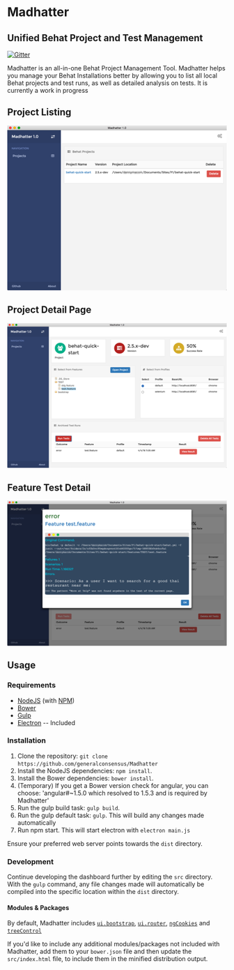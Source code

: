 # Madhatter 
## Unified Behat Project and Test Management
[![Gitter](https://badges.gitter.im/generalconsensus/Madhatter.svg)](https://gitter.im/generalconsensus/Madhatter?utm_source=badge&utm_medium=badge&utm_campaign=pr-badge)

Madhatter is an all-in-one Behat Project Management Tool. Madhatter helps you manage your Behat Installations better by allowing you to list all local Behat projects and test runs, as well as detailed analysis on tests. It is currently a work in progress

## Project Listing
![Project Listing](https://raw.githubusercontent.com/generalconsensus/Madhatter/master/img/demo_2.png "Project Listing")
## Project Detail Page
![Project Detail Page](https://raw.githubusercontent.com/generalconsensus/Madhatter/master/img/demo_1.png "Project Detail Page")
## Feature Test Detail
![Feature Test Detail](https://raw.githubusercontent.com/generalconsensus/Madhatter/master/img/demo_3.png "Feature Test Detail")

## Usage
### Requirements
* [NodeJS](http://nodejs.org/) (with [NPM](https://www.npmjs.org/))
* [Bower](http://bower.io)
* [Gulp](http://gulpjs.com)
* [Electron](http://electron.atom.io) -- Included

### Installation
1. Clone the repository: `git clone https://github.com/generalconsensus/Madhatter`
2. Install the NodeJS dependencies: `npm install`.
3. Install the Bower dependencies: `bower install`.
4. (Temporary) If you get a Bower version check for angular, you can choose: 'angular#~1.5.0 which resolved to 1.5.3 and is required by Madhatter'
5. Run the gulp build task: `gulp build`.
6. Run the gulp default task: `gulp`. This will build any changes made automatically
7. Run npm start. This will start electron with `electron main.js`

Ensure your preferred web server points towards the `dist` directory.

### Development
Continue developing the dashboard further by editing the `src` directory. With the `gulp` command, any file changes made will automatically be compiled into the specific location within the `dist` directory.

#### Modules & Packages
By default, Madhatter includes [`ui.bootstrap`](http://angular-ui.github.io/bootstrap/), [`ui.router`](https://github.com/angular-ui/ui-router), [`ngCookies`](https://docs.angularjs.org/api/ngCookies) and [`treeControl`](https://wix.github.io/angular-tree-control/)

If you'd like to include any additional modules/packages not included with Madhatter, add them to your `bower.json` file and then update the `src/index.html` file, to include them in the minified distribution output.


